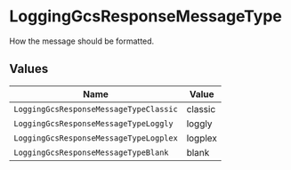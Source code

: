# LoggingGcsResponseMessageType

How the message should be formatted.


## Values

| Name                                   | Value                                  |
| -------------------------------------- | -------------------------------------- |
| `LoggingGcsResponseMessageTypeClassic` | classic                                |
| `LoggingGcsResponseMessageTypeLoggly`  | loggly                                 |
| `LoggingGcsResponseMessageTypeLogplex` | logplex                                |
| `LoggingGcsResponseMessageTypeBlank`   | blank                                  |